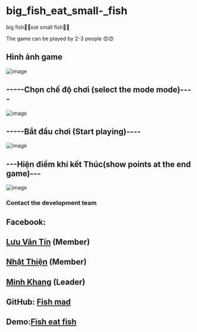 # big_fish_eat_small-_fish
big fish🦈🦈eat small fish🐠🐠

The game can be played by 2-3 people 😍😍

## Hình ảnh game
![image](https://user-images.githubusercontent.com/107022820/172357184-b3e6fc59-5fb9-4874-a97a-cddf4c613b40.png)

## -----Chọn chế độ chơi (select the mode mode)----
![image](https://user-images.githubusercontent.com/107022820/172357394-85a8af2c-ae0d-4e9f-a076-7a6f35b03b90.png)

## -----Bắt đầu chơi (Start playing)----
![image](https://user-images.githubusercontent.com/107022820/172359707-44686244-62ba-40a5-a4b6-a62cae6530b1.png)

## ---Hiện điểm khi kết Thúc(show points at the end game)---
![image](https://user-images.githubusercontent.com/107022820/172359377-a56b0503-8b81-4a09-a5bd-8d4e08a577)
### Contact the development team
## Facebook:
##          [Lưu Văn Tín](https://www.facebook.com/profile.php?id=100082063023921) (Member)
##          [Nhật Thiện](https://www.facebook.com/nhat.thien.171) (Member)
##          [Minh Khang](https://www.facebook.com/profile.php?id=100058365200075) (Leader)

## GitHub: [Fish mad](https://github.com/tinluuVTL/big_fish)
## Demo:[Fish eat fish](https://tinluuvtl.github.io/big_fish)
